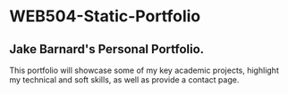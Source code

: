 # WEB504-Static-Portfolio
## Jake Barnard's Personal Portfolio.
This portfolio will showcase some of my key academic projects, highlight my technical and soft skills, as well as provide a contact page.
